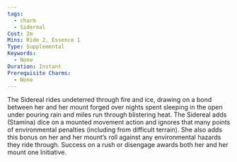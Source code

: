 ```yaml
---
tags:
  - charm
  - Sidereal
Cost: 2m
Mins: Ride 2, Essence 1
Type: Supplemental
Keywords:
  - None
Duration: Instant
Prerequisite Charms:
  - None
---
```

The Sidereal rides undeterred through fire and ice, drawing on a bond between her and her mount forged over nights spent sleeping in the open under pouring rain and miles run through blistering heat. The Sidereal adds (Stamina) dice on a mounted movement action and ignores that many points of environmental penalties (including from difficult terrain). She also adds this bonus on her and her mount’s roll against any environmental hazards they ride through. Success on a rush or disengage awards both her and her mount one Initiative.